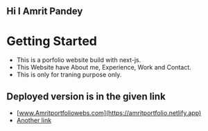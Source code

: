 ## Hi I Amrit Pandey 

<h1>Getting Started</h1>

- This is a porfolio website build with next-js.
- This Website have About me, Experience, Work and Contact.
- This is only for traning purpose only.

## Deployed version is in the given link 
- [www.Amritportfoliowebs.com](https://amritportfolio.netlify.app)
- [Another link](https://amrit-portfolioweb.vercel.app)

